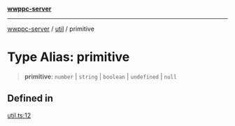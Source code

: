 [**wwppc-server**](../../README.md)

***

[wwppc-server](../../modules.md) / [util](../README.md) / primitive

# Type Alias: primitive

> **primitive**: `number` \| `string` \| `boolean` \| `undefined` \| `null`

## Defined in

[util.ts:12](https://github.com/WWPPC/WWPPC-server/blob/2a0f62ef9a8d6c45bd23ae8a1bcfb9cead6c0088/src/util.ts#L12)
